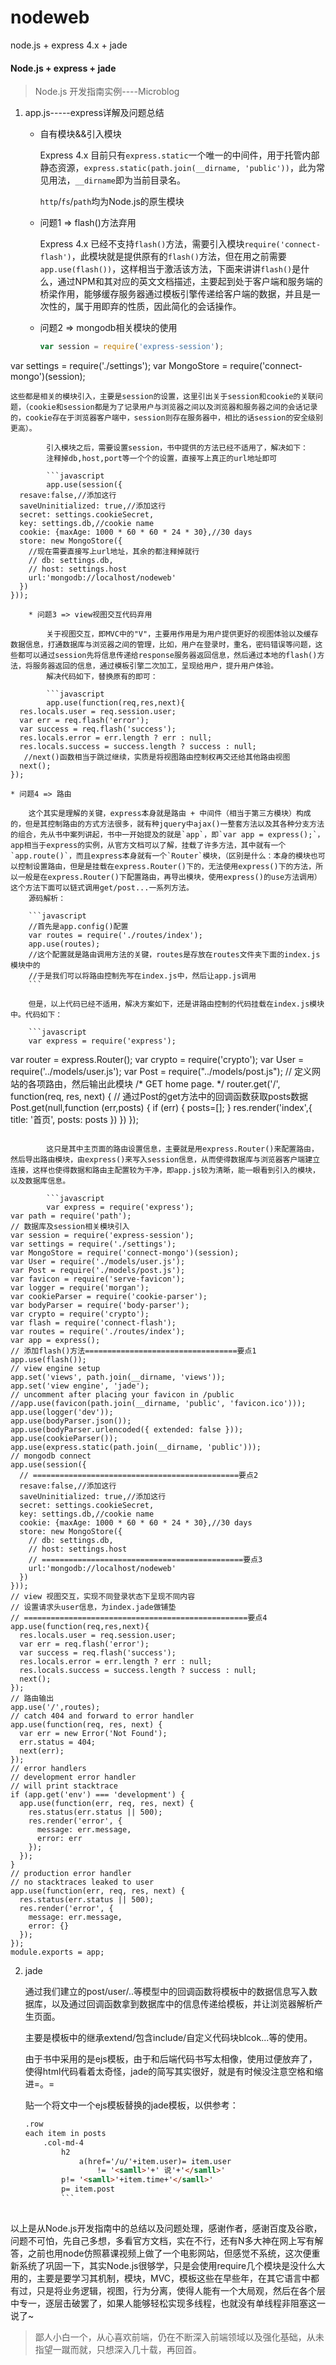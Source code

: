 # nodeweb
node.js + express 4.x + jade

#### Node.js + express + jade

> Node.js 开发指南实例----Microblog

1. app.js-----express详解及问题总结
	
	* 自有模块&&引入模块
	
		Express 4.x 目前只有`express.static`一个唯一的中间件，用于托管内部静态资源，`express.static(path.join(__dirname, 'public'))`，此为常见用法，`__dirname`即为当前目录名。
		
		`http`/`fs`/`path`均为Node.js的原生模块
		
	* 问题1 => flash()方法弃用

		Express 4.x 已经不支持`flash()`方法，需要引入模块`require('connect-flash')`，此模块就是提供原有的`flash()`方法，但在用之前需要`app.use(flash())`，这样相当于激活该方法，下面来讲讲`flash()`是什么，通过NPM和其对应的英文文档描述，主要起到处于客户端和服务端的桥梁作用，能够缓存服务器通过模板引擎传递给客户端的数据，并且是一次性的，属于用即弃的性质，因此简化的会话操作。
		
	* 问题2 => mongodb相关模块的使用

		```javascript
		var session = require('express-session');
var settings = require('./settings');
var MongoStore = require('connect-mongo')(session);
```
这些都是相关的模块引入，主要是session的设置，这里引出关于session和cookie的关联问题，（cookie和session都是为了记录用户与浏览器之间以及浏览器和服务器之间的会话记录的，cookie存在于浏览器客户端中，session则存在服务器中，相比的话session的安全级别更高）。

		引入模块之后，需要设置session，书中提供的方法已经不适用了，解决如下：
		注释掉db,host,port等一个个的设置，直接写上真正的url地址即可
		
		```javascript
		app.use(session({
  resave:false,//添加这行  
  saveUninitialized: true,//添加这行  
  secret: settings.cookieSecret,
  key: settings.db,//cookie name
  cookie: {maxAge: 1000 * 60 * 60 * 24 * 30},//30 days
  store: new MongoStore({
  	//现在需要直接写上url地址，其余的都注释掉就行
    // db: settings.db,
    // host: settings.host
    url:'mongodb://localhost/nodeweb'
  })
}));
		
	* 问题3 => view视图交互代码弃用

		关于视图交互，即MVC中的"V"，主要用作用是为用户提供更好的视图体验以及缓存数据信息，打通数据库与浏览器之间的管理，比如，用户在登录时，重名，密码错误等问题，这些都可以通过session先将信息传递给response服务器返回信息，然后通过本地的flash()方法，将服务器返回的信息，通过模板引擎二次加工，呈现给用户，提升用户体验。
		解决代码如下，替换原有的即可：
		
		```javascript
		app.use(function(req,res,next){
  res.locals.user = req.session.user;
  var err = req.flash('error');
  var success = req.flash('success');
  res.locals.error = err.length ? err : null;
  res.locals.success = success.length ? success : null;
   //next()函数相当于跳过继续，实质是将视图路由控制权再交还给其他路由视图
  next();
});		 	
```
	* 问题4 => 路由

		这个其实是理解的关键，express本身就是路由 + 中间件（相当于第三方模块）构成的，但是其控制路由的方式方法很多，就有种jquery中ajax()一整套方法以及其各种分支方法的组合，先从书中案列讲起，书中一开始提及的就是`app`，即`var app = express();`，app相当于express的实例，从官方文档可以了解，挂载了许多方法，其中就有一个`app.route()`，而且express本身就有一个`Router`模块，（区别是什么：本身的模块也可以控制设置路由，但是是挂载在express.Router()下的，无法使用express()下的方法，所以一般是在express.Router()下配置路由，再导出模块，使用express()的use方法调用）这个方法下面可以链式调用get/post...一系列方法。
		源码解析：
		
		```javascript
		//首先是app.config()配置
		var routes = require('./routes/index');
		app.use(routes);
		//这个配置就是路由调用方法的关键，routes是存放在routes文件夹下面的index.js模块中的
		//于是我们可以将路由控制先写在index.js中，然后让app.js调用
		```
		
		但是，以上代码已经不适用，解决方案如下，还是讲路由控制的代码挂载在index.js模块中。代码如下：
		
		```javascript
		var express = require('express');
var router = express.Router();
var crypto = require('crypto');
var User = require('../models/user.js');
var Post = require("../models/post.js");
// 定义网站的各项路由，然后输出此模块
/* GET home page. */
router.get('/', function(req, res, next) {
	// 通过Post的get方法中的回调函数获取posts数据
	Post.get(null,function (err,posts) {
		if (err) {
			posts=[];
		}
		res.render('index',{
			title: '首页',
			posts: posts
		})
	})
});
```

		这只是其中主页面的路由设置信息，主要就是用express.Router()来配置路由，然后导出路由模块，由express()来写入session信息，从而使得数据库与浏览器客户端建立连接，这样也使得数据和路由主配置较为干净，即app.js较为清晰，能一眼看到引入的模块，以及数据库信息。
		
		```javascript
		var express = require('express');
var path = require('path');
// 数据库及session相关模块引入
var session = require('express-session');
var settings = require('./settings');
var MongoStore = require('connect-mongo')(session);
var User = require('./models/user.js');
var Post = require('./models/post.js');
var favicon = require('serve-favicon');
var logger = require('morgan');
var cookieParser = require('cookie-parser');
var bodyParser = require('body-parser');
var crypto = require('crypto');
var flash = require('connect-flash');
var routes = require('./routes/index');
var app = express();
// 添加flash()方法==================================要点1
app.use(flash());
// view engine setup
app.set('views', path.join(__dirname, 'views'));
app.set('view engine', 'jade');
// uncomment after placing your favicon in /public
//app.use(favicon(path.join(__dirname, 'public', 'favicon.ico')));
app.use(logger('dev'));
app.use(bodyParser.json());
app.use(bodyParser.urlencoded({ extended: false }));
app.use(cookieParser());
app.use(express.static(path.join(__dirname, 'public')));
// mongodb connect
app.use(session({
  // ==============================================要点2
  resave:false,//添加这行  
  saveUninitialized: true,//添加这行  
  secret: settings.cookieSecret,
  key: settings.db,//cookie name
  cookie: {maxAge: 1000 * 60 * 60 * 24 * 30},//30 days
  store: new MongoStore({
    // db: settings.db,
    // host: settings.host
    // =============================================要点3
    url:'mongodb://localhost/nodeweb'
  })
}));
// view 视图交互，实现不同登录状态下呈现不同内容
// 设置请求头user信息，为index.jade做铺垫
// ==================================================要点4
app.use(function(req,res,next){
  res.locals.user = req.session.user;
  var err = req.flash('error');
  var success = req.flash('success');
  res.locals.error = err.length ? err : null;
  res.locals.success = success.length ? success : null;
  next();
});
// 路由输出
app.use('/',routes);
// catch 404 and forward to error handler
app.use(function(req, res, next) {
  var err = new Error('Not Found');
  err.status = 404;
  next(err);
});
// error handlers
// development error handler
// will print stacktrace
if (app.get('env') === 'development') {
  app.use(function(err, req, res, next) {
    res.status(err.status || 500);
    res.render('error', {
      message: err.message,
      error: err
    });
  });
}
// production error handler
// no stacktraces leaked to user
app.use(function(err, req, res, next) {
  res.status(err.status || 500);
  res.render('error', {
    message: err.message,
    error: {}
  });
});
module.exports = app;
```

2. jade

	通过我们建立的post/user/..等模型中的回调函数将模板中的数据信息写入数据库，以及通过回调函数拿到数据库中的信息传递给模板，并让浏览器解析产生页面。
	
	主要是模板中的继承extend/包含include/自定义代码块blcok...等的使用。
	
	由于书中采用的是ejs模板，由于和后端代码书写太相像，使用过便放弃了，使得html代码看着太奇怪，jade的简写其实很好，就是有时候没注意空格和缩进=。=
	
	贴一个将文中一个ejs模板替换的jade模板，以供参考：
	
	```html
	.row
	each item in posts
		.col-md-4	  
			h2
				a(href='/u/'+item.user)= item.user
					!= '<samll>'+' 说'+'</samll>'        
			p!= '<samll>'+item.time+'</samll>'
			p= item.post
			```
			
以上是从Node.js开发指南中的总结以及问题处理，感谢作者，感谢百度及谷歌，问题不可怕，先自己多想，多看官方文档，实在不行，还有N多大神在网上写有解答，之前也用node仿照慕课视频上做了一个电影网站，但感觉不系统，这次便重新系统了巩固一下，其实Node.js很够学，只是会使用require几个模块是没什么大用的，主要是要学习其机制，模块，MVC，模板这些在早些年，在其它语言中都有过，只是将业务逻辑，视图，行为分离，使得人能有一个大局观，然后在各个层中专一，逐层击破罢了，如果人能够轻松实现多线程，也就没有单线程非阻塞这一说了~

> 鄙人小白一个，从心喜欢前端，仍在不断深入前端领域以及强化基础，从未指望一蹴而就，只想深入几十载，再回首。